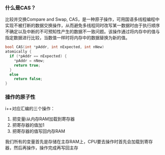 ### 什么是CAS？

比较并交换Compare and Swap, CAS，是一种原子操作，可用国语多线程编程中实现不被打断的数据交换操作，从而避免多线程同时改写某一数据时由于执行顺序不确定以及中断的不可预知性产生的数据不一致问题。该操作通过将内存中的值与指定数据进行比较，当数值一样时将内存中的数据替换为新的值。

```c
bool CAS(int *pAddr, int nExpected, int nNew)
atomically {
  if (*pAddr == nExpected) {
    *pAddr = nNew;
    return true;
  }
  else
    return false;
}
```



### 操作的原子性

i++对应汇编的三个操作：

1. 把变量i从内存RAM加载到寄存器
2. 把寄存器的值加1
3. 把寄存器的值写回内存RAM

我们所有的变量首先是存储在主存RAM上，CPU要去操作时首先会加载到寄存器，然后再操作，操作完成再写回主存

















